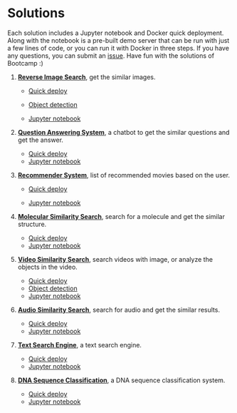 # Solutions
Each solution includes a Jupyter notebook and Docker quick deployment. Along with the notebook is a pre-built demo server that can be run with just a few lines of code, or you can run it with Docker in three steps. If you have any questions, you can submit an [issue](https://github.com/milvus-io/bootcamp/issues/new/choose). Have fun with the solutions of Bootcamp :)

1. [**Reverse Image Search**](./reverse_image_search), get the similar images.

   - [Quick deploy](./reverse_image_search/quick_deploy)

   - [Object detection](./reverse_image_search/object_detection)

   - [Jupyter notebook](./reverse_image_search/reverse_image_search.ipynb)

2. [**Question Answering System**](./question_answering_system), a chatbot to get the similar questions and get the answer.

   - [Quick deploy](./question_answering_system/quick_deploy)
   -  [Jupyter notebook](./question_answering_system/question_answering.ipynb)

3. [**Recommender System**](./recommender_system), list of recommended movies based on the user.

   - [Quick deploy](./recommender_system/quick_deploy)

   - [Jupyter notebook](./recommender_system/recommender_system.ipynb)

4. [**Molecular Similarity Search**](./solutions/molecular_similarity_search), search for a molecule and get the similar structure.
   - [Quick deploy](./molecular_similarity_search/quick_deploy)
   - [Jupyter notebook](./molecular_similarity_search/molecular_search.ipynb)
5. [**Video Similarity Search**](./video_similarity_search), search videos with image, or analyze the objects in the video.
   - [Quick deploy](./video_similarity_search/quick_deploy)
   - [Object detection](./video_similarity_search/object_detection)
   - [Jupyter notebook](./video_similarity_search/video_similarity_search.ipynb)
6. [**Audio Similarity Search**](./audio_similarity_search), search for audio and get the similar results.
   - [Quick deploy](./audio_similarity_search/quick_deploy)
   - [Jupyter notebook](./audio_similarity_search/audio_similarity_search.ipynb)
7. [**Text Search Engine**](./text_search_engine), a text search engine.
   - [Quick deploy](./text_search_engine/quick_deploy)
   - [Jupyter notebook](./text_search_engine/text_search_engine.ipynb)
8. [**DNA Sequence Classification**](./dna_sequence_classification), a DNA sequence classification system.
   - [Quick deploy](./text_search_engine/quick_deploy)
   - [Jupyter notebook](./dna_sequence_classification/dna_sequence_classification.ipynb)
